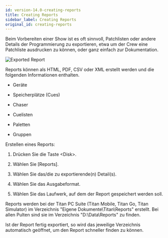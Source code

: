 ```yaml
---
id: version-14.0-creating-reports
title: Creating Reports
sidebar_label: Creating Reports
original_id: creating-reports
---
```


Beim Vorbereiten einer Show ist es oft sinnvoll, Patchlisten oder andere
Details der Programmierung zu exportieren, etwa um der Crew eine
Patchliste ausdrucken zu können, oder ganz einfach zur Dokumentation.

![Exported Report](/docs/images/Exported-Report.png)

Reports können als HTML, PDF, CSV oder XML erstellt werden und die
folgenden Informationen enthalten.

-   Geräte

-   Speicherplätze (Cues)

-   Chaser

-   Cuelisten

-   Paletten

-   Gruppen

Erstellen eines Reports:

1.  Drücken Sie die Taste \<Disk\>.

2.  Wählen Sie \[Reports\].

3.  Wählen Sie das/die zu exportierende(n) Detail(s).

4.  Wählen Sie das Ausgabeformat.

5.  Wählen Sie das Laufwerk, auf dem der Report gespeichert werden soll.

Reports werden bei der Titan PC Suite (Titan Mobile, Titan Go, Titan
Simulator) im Verzeichnis "Eigene Dokumente\\Titan\\Reports" erstellt. Bei
allen Pulten sind sie im Verzeichnis "D:\\Data\\Reports" zu finden.

Ist der Report fertig exportiert, so wird das jeweilige Verzeichnis
automatisch geöffnet, um den Report schneller finden zu können.

